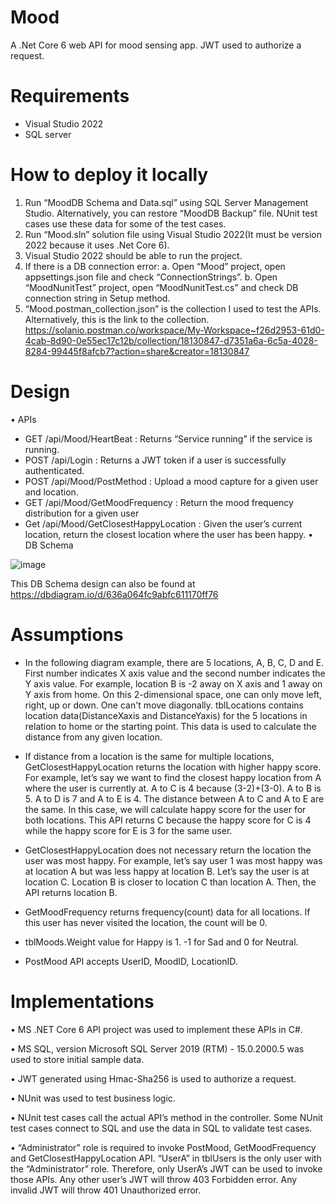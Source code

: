 # Mood
A .Net Core 6 web API for mood sensing app. JWT used to authorize a request.

Requirements
============
-	Visual Studio 2022
-	SQL server

How to deploy it locally
========================
1.	Run “MoodDB Schema and Data.sql” using SQL Server Management Studio. Alternatively, you can restore “MoodDB Backup” file. NUnit test cases use these data for some of the test cases.
2.	Run “Mood.sln” solution file using Visual Studio 2022(It must be version 2022 because it uses .Net Core 6). 
3.	Visual Studio 2022 should be able to run the project. 
4.	If there is a DB connection error:
a.	Open “Mood” project, open appsettings.json file and check “ConnectionStrings”.
b.	Open “MoodNunitTest” project, open “MoodNunitTest.cs” and check DB connection string in Setup method.
5.	“Mood.postman_collection.json” is the collection I used to test the APIs. Alternatively, this is the link to the collection.
https://solanio.postman.co/workspace/My-Workspace~f26d2953-61d0-4cab-8d90-0e55ec17c12b/collection/18130847-d7351a6a-6c5a-4028-8284-99445f8afcb7?action=share&creator=18130847

Design
============
• APIs
-	GET /api/Mood/HeartBeat
: Returns “Service running” if the service is running.
-	POST /api/Login
: Returns a JWT token if a user is successfully authenticated.
-	POST /api/Mood/PostMethod
: Upload a mood capture for a given user and location.
-	GET /api/Mood/GetMoodFrequency
: Return the mood frequency distribution for a given user
-	Get /api/Mood/GetClosestHappyLocation
: Given the user’s current location, return the closest location where the user has been happy.
• DB Schema

![image](https://user-images.githubusercontent.com/23399394/200705781-f9c9e064-c116-498a-8990-7a5d7a2750a2.png)
 
This DB Schema design can also be found at https://dbdiagram.io/d/636a064fc9abfc611170ff76


Assumptions
============
-	In the following diagram example, there are 5 locations, A, B, C, D and E. First number indicates X axis value and the second number indicates the Y axis value. For example, location B is -2 away on X axis and 1 away on Y axis from home. On this 2-dimensional space, one can only move left, right, up or down. One can't move diagonally. tblLocations contains location data(DistanceXaxis and DistanceYaxis) for the 5 locations in relation to home or the starting point. This data is used to calculate the distance from any given location. 

-	If distance from a location is the same for multiple locations, GetClosestHappyLocation returns the location with higher happy score. For example, let’s say we want to find the closest happy location from A where the user is currently at. A to C is 4 because (3-2)+(3-0). A to B is 5. A to D is 7 and A to E is 4. The distance between A to C and A to E are the same. In this case, we will calculate happy score for the user for both locations. This API returns C because the happy score for C is 4 while the happy score for E is 3 for the same user. 

-	GetClosestHappyLocation does not necessary return the location the user was most happy. For example, let’s say user 1 was most happy was at location A but was less happy at location B. Let’s say the user is at location C. Location B is closer to location C than location A. Then, the API returns location B.

-	GetMoodFrequency returns frequency(count) data for all locations. If this user has never visited the location, the count will be 0.

-	tblMoods.Weight value for Happy is 1. -1 for Sad and 0 for Neutral. 

-	PostMood API accepts UserID, MoodID, LocationID. 

Implementations
============
•	MS .NET Core 6 API project was used to implement these APIs in C#.

•	MS SQL, version Microsoft SQL Server 2019 (RTM) - 15.0.2000.5 was used to store initial sample data.

•	JWT generated using Hmac-Sha256 is used to authorize a request.

•	NUnit was used to test business logic.

•	NUnit test cases call the actual API’s method in the controller. Some NUnit test cases connect to SQL and use the data in SQL to validate test cases.

•	“Administrator” role is required to invoke PostMood, GetMoodFrequency and GetClosestHappyLocation API. “UserA” in tblUsers is the only user with the “Administrator” role. Therefore, only UserA’s JWT can be used to invoke those APIs. Any other user’s JWT will throw 403 Forbidden error. Any invalid JWT will throw 401 Unauthorized error.

